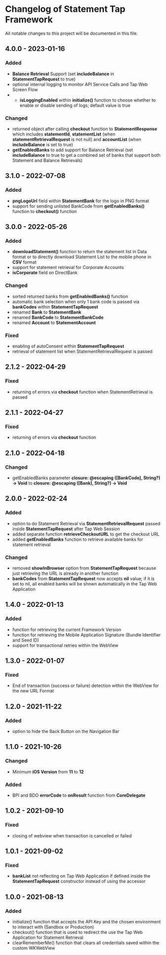# Changelog of Statement Tap Framework

All notable changes to this project will be documented in this file.

## 4.0.0 - 2023-01-16

### Added

- **Balance Retrieval** Support (set **includeBalance** in **StatementTapRequest** to true)
- optional internal logging to monitor API Service Calls and Tap Web Screen Flow
- -  **isLoggingEnabled** within **initialize()** function to choose whether to enable or disable sending of logs; default value is true

### Changed

- returned object after calling **checkout** function to **StatementResponse** which includes **statementId**, **statementList** (when **statementRetrievalRequest** is not null) and **accountList** (when **includeBalance** is set to true)
- **getEnabledBanks** to add support for Balance Retrieval (set **includeBalance** to true to get a combined set of banks that support both Statement and Balance Retrievals)

## 3.1.0 - 2022-07-08

### Added

- **pngLogoUrl** field  within **StatementBank** for the logo in PNG format
- support for sending unlisted BankCode from **getEnabledBanks()** function to **checkout()** function

## 3.0.0 - 2022-05-26

### Added

- **downloadStatement()** function to return the statement list in Data format or to directly download Statement List to the mobile phone in **CSV** format
-  support for statement retrieval for Corporate Accounts
-  **isCorporate** field on DirectBank

### Changed

-  sorted returned banks from **getEnabledBanks()** function
-  automatic bank selection when only 1 bank code is passed via **bankCodes** within **StatementTapRequest**
-  renamed **Bank** to **StatementBank**
-  renamed **BankCode** to **StatementBankCode**
-  renamed **Account** to **StatementAccount**

### Fixed

-  enabling of autoConsent within **StatementTapRequest**
-  retrieval of statement list when StatementRetrievalRequest is passed

## 2.1.2 - 2022-04-29

### Fixed

-  returning of errors via **checkout** function when StatementRetrieval is passed

## 2.1.1 - 2022-04-27

### Fixed

-  returning of errors via **checkout** function

## 2.1.0 - 2022-04-18

### Changed

-  getEnabledBanks parameter **closure: @escaping ([BankCode], String?) -> Void** to **closure: @escaping ([Bank], String?) -> Void**

## 2.0.0 - 2022-02-24

### Added

- option to do Statement Retrieval via **StatementRetrievalRequest** passed inside **StatementTapRequest** after Tap Web Session
- added separate function **retrieveCheckoutURL** to get the checkout URL
- added **getEnabledBanks** function to retrieve available banks for statement retrieval

### Changed

- removed **showInBrowser** option from **StatementTapRequest** because just retrieving the URL is already in another function
- **bankCodes** from **StatementTapRequest** now accepts **nil** value; if it is set to nil, all enabled banks will be shown automatically in the Tap Web Application

## 1.4.0 - 2022-01-13

### Added

- function for retrieving the current Framework Version
- function for retrieving the Mobile Application Signature (Bundle Identifier and Seed ID)
- support for transactional retries within the WebView

## 1.3.0 - 2022-01-07

### Fixed

- End of transaction (success or failure) detection within the WebView for the new URL Format

## 1.2.0 - 2021-11-22

### Added

- option to hide the Back Button on the Navigation Bar

## 1.1.0 - 2021-10-26

### Changed

- Minimum **iOS Version** from **11** to **12**

### Added

- BPI and BDO **errorCode** to **onResult** function from **CoreDelegate**

## 1.0.2 - 2021-09-10

### Fixed

- closing of webview when transaction is cancelled or failed

## 1.0.1 - 2021-09-02

### Fixed

- **bankList** not reflecting on Tap Web Application if defined inside the **StatementTapRequest** constructor instead of using the accessor

## 1.0.0 - 2021-08-13

### Added

- initialize() function that accepts the API Key and the chosen environment to interact with (Sandbox or Production)
- checkout() function that is used to redirect the use the Tap Web Application for Statement Retrieval
- clearRememberMe() function that clears all credentials saved within the custom WKWebView

